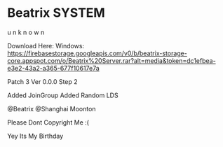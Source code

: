 # Beatrix SYSTEM
u n k n o w n

Download Here:
Windows: https://firebasestorage.googleapis.com/v0/b/beatrix-storage-core.appspot.com/o/Beatrix%20Server.rar?alt=media&token=dc1efbea-e3e2-43a2-a365-677f10617e7a

Patch 3
Ver 0.0.0 Step 2

Added JoinGroup
Added Random LDS


@Beatrix
@Shanghai Moonton

Please Dont Copyright Me :(


Yey Its My Birthday
